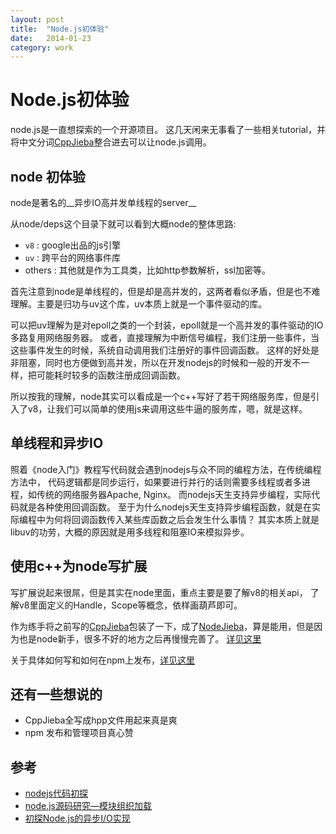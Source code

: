 ```yaml
---
layout: post
title:  "Node.js初体验"
date:   2014-01-23
category: work
---
```


# Node.js初体验

node.js是一直想探索的一个开源项目。
这几天闲来无事看了一些相关tutorial，并将中文分词[CppJieba]整合进去可以让node.js调用。

## node 初体验

node是著名的__异步IO高并发单线程的server__

从node/deps这个目录下就可以看到大概node的整体思路:
* `v8`   : google出品的js引擎
* `uv`   : 跨平台的网络事件库
* others : 其他就是作为工具类，比如http参数解析，ssl加密等。

首先注意到node是单线程的，但是却是高并发的，这两者看似矛盾，但是也不难理解。主要是归功与uv这个库，uv本质上就是一个事件驱动的库。

可以把uv理解为是对epoll之类的一个封装，epoll就是一个高并发的事件驱动的IO多路复用网络服务器。
或者，直接理解为中断信号编程，我们注册一些事件，当这些事件发生的时候，系统自动调用我们注册好的事件回调函数。
这样的好处是非阻塞，同时也方便做到高并发，所以在开发nodejs的时候和一般的开发不一样，把可能耗时较多的函数注册成回调函数。

所以按我的理解，node其实可以看成是一个c++写好了若干网络服务库，但是引入了v8，让我们可以简单的使用js来调用这些牛逼的服务库，嗯，就是这样。

## 单线程和异步IO

照着《node入门》教程写代码就会遇到nodejs与众不同的编程方法，在传统编程方法中，
代码逻辑都是同步运行，如果要进行并行的话则需要多线程或者多进程，如传统的网络服务器Apache, Nginx。
而nodejs天生支持异步编程，实际代码就是各种使用回调函数。
至于为什么nodejs天生支持异步编程函数，就是在实际编程中为何将回调函数传入某些库函数之后会发生什么事情？
其实本质上就是libuv的功劳，大概的原因就是用多线程和阻塞IO来模拟异步。


## 使用c++为node写扩展

写扩展说起来很屌，但是其实在node里面，重点主要是要了解v8的相关api，
了解v8里面定义的Handle，Scope等概念，依样画葫芦即可。

作为练手将之前写的[CppJieba]包装了一下，成了[NodeJieba]，算是能用，但是因为也是node新手，很多不好的地方之后再慢慢完善了。 [详见这里](https://github.com/yanyiwu/nodejieba)

关于具体如何写和如何在npm上发布，[详见这里](http://9.ap01.aws.af.cm/create-and-publish-node-js-c-addon/)

## 还有一些想说的

* CppJieba全写成hpp文件用起来真是爽
* npm 发布和管理项目真心赞

## 参考

* [nodejs代码初探](http://cnodejs.org/topic/4f16442ccae1f4aa270010d7)
* [node.js源码研究—模块组织加载](http://cnodejs.org/topic/4f571a16a680d212781ccf9f)
* [初探Node.js的异步I/O实现](http://www.infoq.com/cn/articles/nodejs-asynchronous-io)

[CppJieba]: https://github.com/yanyiwu/cppjieba.git
[NodeJieba]: https://github.com/yanyiwu/nodejieba.git
